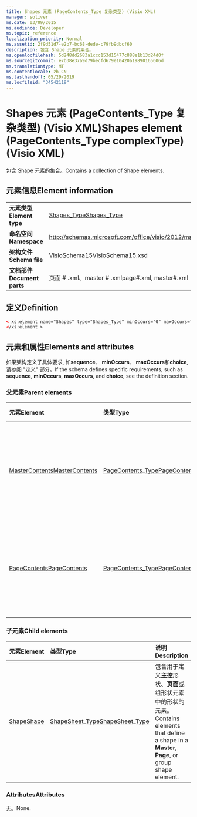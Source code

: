 ```yaml
---
title: Shapes 元素 (PageContents_Type 复杂类型) (Visio XML)
manager: soliver
ms.date: 03/09/2015
ms.audience: Developer
ms.topic: reference
localization_priority: Normal
ms.assetid: 2f9d51d7-e2b7-bc68-dede-c79fb9dbcf60
description: 包含 Shape 元素的集合。
ms.openlocfilehash: 5d248dd2683a1ccc153d15477c888e1b13d24d0f
ms.sourcegitcommit: e7b38e37a9d79becfd679e10420a19890165606d
ms.translationtype: MT
ms.contentlocale: zh-CN
ms.lasthandoff: 05/29/2019
ms.locfileid: "34542119"
---
```

# <a name="shapes-element-pagecontentstype-complextype-visio-xml"></a><span data-ttu-id="24209-103">Shapes 元素 (PageContents_Type 复杂类型) (Visio XML)</span><span class="sxs-lookup"><span data-stu-id="24209-103">Shapes element (PageContents_Type complexType) (Visio XML)</span></span>

<span data-ttu-id="24209-104">包含 Shape 元素的集合。</span><span class="sxs-lookup"><span data-stu-id="24209-104">Contains a collection of Shape elements.</span></span>
  
## <a name="element-information"></a><span data-ttu-id="24209-105">元素信息</span><span class="sxs-lookup"><span data-stu-id="24209-105">Element information</span></span>

|||
|:-----|:-----|
|<span data-ttu-id="24209-106">**元素类型**</span><span class="sxs-lookup"><span data-stu-id="24209-106">**Element type**</span></span> <br/> |[<span data-ttu-id="24209-107">Shapes_Type</span><span class="sxs-lookup"><span data-stu-id="24209-107">Shapes_Type</span></span>](shapes_type-complextypevisio-xml.md) <br/> |
|<span data-ttu-id="24209-108">**命名空间**</span><span class="sxs-lookup"><span data-stu-id="24209-108">**Namespace**</span></span> <br/> |http://schemas.microsoft.com/office/visio/2012/main  <br/> |
|<span data-ttu-id="24209-109">**架构文件**</span><span class="sxs-lookup"><span data-stu-id="24209-109">**Schema file**</span></span> <br/> |<span data-ttu-id="24209-110">VisioSchema15</span><span class="sxs-lookup"><span data-stu-id="24209-110">VisioSchema15.xsd</span></span>  <br/> |
|<span data-ttu-id="24209-111">**文档部件**</span><span class="sxs-lookup"><span data-stu-id="24209-111">**Document parts**</span></span> <br/> |<span data-ttu-id="24209-112">页面 # .xml、master # .xml</span><span class="sxs-lookup"><span data-stu-id="24209-112">page#.xml, master#.xml</span></span>  <br/> |
   
## <a name="definition"></a><span data-ttu-id="24209-113">定义</span><span class="sxs-lookup"><span data-stu-id="24209-113">Definition</span></span>

```XML
< xs:element name="Shapes" type="Shapes_Type" minOccurs="0" maxOccurs="1" >
</xs:element >
```

## <a name="elements-and-attributes"></a><span data-ttu-id="24209-114">元素和属性</span><span class="sxs-lookup"><span data-stu-id="24209-114">Elements and attributes</span></span>

<span data-ttu-id="24209-115">如果架构定义了具体要求, 如**sequence**、 **minOccurs**、 **maxOccurs**和**choice**, 请参阅 "定义" 部分。</span><span class="sxs-lookup"><span data-stu-id="24209-115">If the schema defines specific requirements, such as **sequence**, **minOccurs**, **maxOccurs**, and **choice**, see the definition section.</span></span> 
  
### <a name="parent-elements"></a><span data-ttu-id="24209-116">父元素</span><span class="sxs-lookup"><span data-stu-id="24209-116">Parent elements</span></span>

|<span data-ttu-id="24209-117">**元素**</span><span class="sxs-lookup"><span data-stu-id="24209-117">**Element**</span></span>|<span data-ttu-id="24209-118">**类型**</span><span class="sxs-lookup"><span data-stu-id="24209-118">**Type**</span></span>|<span data-ttu-id="24209-119">**说明**</span><span class="sxs-lookup"><span data-stu-id="24209-119">**Description**</span></span>|
|:-----|:-----|:-----|
|[<span data-ttu-id="24209-120">MasterContents</span><span class="sxs-lookup"><span data-stu-id="24209-120">MasterContents</span></span>](mastercontents-elementvisio-xml.md) <br/> |[<span data-ttu-id="24209-121">PageContents_Type</span><span class="sxs-lookup"><span data-stu-id="24209-121">PageContents_Type</span></span>](pagecontents_type-complextypevisio-xml.md) <br/> |<span data-ttu-id="24209-122">指定有关 Web 绘图中主控形状中的形状的信息。</span><span class="sxs-lookup"><span data-stu-id="24209-122">Specifies information about the shapes in a master in a Web drawing.</span></span>  <br/> |
|[<span data-ttu-id="24209-123">PageContents</span><span class="sxs-lookup"><span data-stu-id="24209-123">PageContents</span></span>](pagecontents-elementvisio-xml.md) <br/> |[<span data-ttu-id="24209-124">PageContents_Type</span><span class="sxs-lookup"><span data-stu-id="24209-124">PageContents_Type</span></span>](pagecontents_type-complextypevisio-xml.md) <br/> |<span data-ttu-id="24209-125">指定有关 Web 绘图中主控形状中的形状的信息。</span><span class="sxs-lookup"><span data-stu-id="24209-125">Specifies information about the shapes in a master in a Web drawing.</span></span>  <br/> |
   
### <a name="child-elements"></a><span data-ttu-id="24209-126">子元素</span><span class="sxs-lookup"><span data-stu-id="24209-126">Child elements</span></span>

|<span data-ttu-id="24209-127">**元素**</span><span class="sxs-lookup"><span data-stu-id="24209-127">**Element**</span></span>|<span data-ttu-id="24209-128">**类型**</span><span class="sxs-lookup"><span data-stu-id="24209-128">**Type**</span></span>|<span data-ttu-id="24209-129">**说明**</span><span class="sxs-lookup"><span data-stu-id="24209-129">**Description**</span></span>|
|:-----|:-----|:-----|
|[<span data-ttu-id="24209-130">Shape</span><span class="sxs-lookup"><span data-stu-id="24209-130">Shape</span></span>](shape-element-shapes_type-complextypevisio-xml.md) <br/> |[<span data-ttu-id="24209-131">ShapeSheet_Type</span><span class="sxs-lookup"><span data-stu-id="24209-131">ShapeSheet_Type</span></span>](shapesheet_type-complextypevisio-xml.md) <br/> |<span data-ttu-id="24209-132">包含用于定义**主控**形状、**页面**或组形状元素中的形状的元素。</span><span class="sxs-lookup"><span data-stu-id="24209-132">Contains elements that define a shape in a **Master**, **Page**, or group shape element.</span></span>  <br/> |
   
### <a name="attributes"></a><span data-ttu-id="24209-133">Attributes</span><span class="sxs-lookup"><span data-stu-id="24209-133">Attributes</span></span>

<span data-ttu-id="24209-134">无。</span><span class="sxs-lookup"><span data-stu-id="24209-134">None.</span></span>
  

